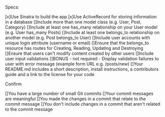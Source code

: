 Specs:

 [x]Use Sinatra to build the app
 [x]Use ActiveRecord for storing information in a database
 []Include more than one model class (e.g. User, Post, Category)
 []Include at least one has_many relationship on your User model (e.g. User has_many Posts)
 []Include at least one belongs_to relationship on another model (e.g. Post belongs_to User)
 []Include user accounts with unique login attribute (username or email)
 []Ensure that the belongs_to resource has routes for Creating, Reading, Updating and Destroying
 []Ensure that users can't modify content created by other users
 []Include user input validations
 []BONUS - not required - Display validation failures to user with error message (example form URL e.g. /posts/new)
 []Your README.md includes a short description, install instructions, a contributors guide and a link to the license for your code

Confirm

 []You have a large number of small Git commits
 []Your commit messages are meaningful
 []You made the changes in a commit that relate to the commit message
 []You don't include changes in a commit that aren't related to the commit message